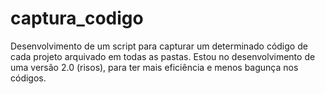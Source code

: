 # captura_codigo
Desenvolvimento de um script para capturar um determinado código de cada projeto arquivado em todas as pastas.
Estou no desenvolvimento de uma versão 2.0 (risos), para ter mais eficiência e menos bagunça nos códigos.
